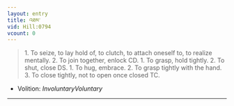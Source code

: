 ```yaml
---
layout: entry
title: འཐམ་
vid: Hill:0794
vcount: 0
---
```

> 1\. To seize, to lay hold of, to clutch, to attach oneself to, to realize mentally\. 2\. To join together, enlock CD\. 1\. To grasp, hold tightly\. 2\. To shut, close DS\. 1\. To hug, embrace\. 2\. To grasp tightly with the hand\. 3\. To close tightly, not to open once closed TC\.

* Volition: _InvoluntaryVoluntary_

---

